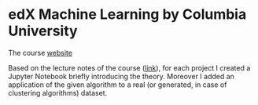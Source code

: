 # edX Machine Learning by Columbia University

The course [website](https://www.edx.org/course/machine-learning-columbiax-csmm-102x-2)

Based on the lecture notes of the course ([link](http://www.columbia.edu/~jwp2128/Teaching/W4721/Spring2017/W4721Spring2017.html)), for each project I created a Jupyter Notebook briefly introducing the theory. Moreover I added an application of the given algorithm to a real (or generated, in case of clustering algorithms) dataset.
